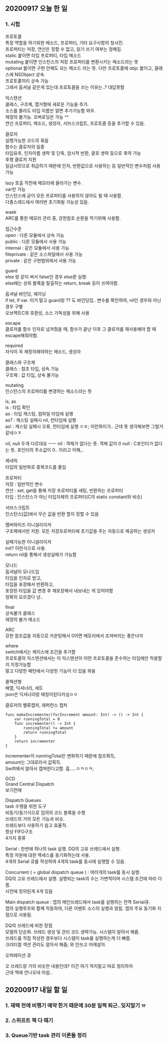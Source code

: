 ## 20200917 오늘 한 일
### 1. 시험
프로토콜  
특정 역할을 하기위한 메소드, 프로퍼티, 기타 요구사항의 청사진.  
프로퍼티는 저장, 연산은 정할 수 없고, 읽기 쓰기 여부는 정해짐.  
static 붙이면 타입 프로퍼티, 타입 메소드  
mutating 붙이면 인스턴스의 저장 프로퍼티를 변환시키는 메소드라는 뜻  
optional 붙이면 구현 안해도 되는 메소드 라는 뜻. 다만 프로토콜에 objc 붙이고, 클래스에 NSObject 상속.  
프로토콜끼리 상속 가능  
그래서 옵셔널 같은게 있는데 프로토콜을 쓰는 이유는..? 대답못함  

익스텐션  
클래스, 구조체, 열거형에 새로운 기능을 추가.  
소스를 몰라도 타입 이름만 알면 추가가능함 와우.  
재정의 불가능. 오버로딩은 가능 ^^  
연산 프로퍼티, 메소드, 생성자, 서브스크립트, 프로토콜 등을 추가할 수 있음.  

클로저  
실행가능한 코드의 묶음  
함수는 클로저의 일종  
타입유추, 인자이름 생략 및 단축, 암시적 반환, 괄호 생략 등으로 축약 가능  
후행 클로저 지원  
일급시민으로 취급하기 때문에 인자, 반환값으로 사용하는 등 일반적인 변수처럼 사용 가능  

lazy
호출 직전에 메모리에 올라가는 변수.  
var만 가능  
인스턴스에 굳이 모든 프로퍼티를 사용하지 않아도 될 때 사용함.  
다중스레드에서 여러번 초기화될 가능성 있음.  

waek  
ARC를 통한 메모리 관리 중, 강한참조 순환을 막기위해 사용함.  

접근수준  
open : 다른 모듈에서 상속 가능  
public : 다른 모듈에서 사용 가능  
internal : 같은 모듈에서 사용 가능  
fileprivate : 같은 소스파일에서 사용 가능  
private :  같은 구현범위에서 사용 가능  

guard  
else 랑 같이 써서 false인 경우 else문 실행.  
else에는 상위 블록을 탈출하는 return, break 등이 쓰여야함.  

옵셔널 바인딩, 체이닝  
if let, if var.  이거 말고 guard랑 ?? 도 바인딩임..
변수를 확인하여, nil인 경우와 아닌 경우 구별  
오브젝트C와 호환성, 소스 가독성을 위해 사용  

escape  
클로저를 함수 인자로 넘겨줬을 때, 함수가 끝난 이후 그 클로저를 재사용해야 할 때 escape해줘야함.  

required  
자식이 꼭 재정의해야하는 메소드, 생성자  

클래스와 구조체  
클래스 : 참조 타입, 상속 가능  
구조체 : 값 타입, 상속 불가능  

mutating  
인스턴스의 프로퍼티를 변경하는 메소드라는 뜻  

is, as  
is : 타입 확인  
as : 타입 캐스팅, 컴파일 타임에 실행  
as? : 캐스팅 실패시 nil, 런타임에 실행  
as! : 캐스팅 실패시 오류, 런타임에 실행 ㅇㅎ; 이런촤이가.. 근데 뜻 생각해보면 그럴거같네ㅇㅈ

nil, null
두개 다르데요 ㅡㅡ
nil : 객체가 없다는 뜻. 객체 값이 0
null : C포인터가 없다는 뜻. 포인터의 주소값이 0.. 이라고 이해,..

제네릭  
타입의 일반화로 중복코드를 줄임  

프로퍼티  
저장 : 일반적인 변수  
연산 : set, get을 통해 저장 프로퍼티를 세팅, 반환하는 프로퍼티  
타입 : 인스턴스가 아닌 타입자체의 프로퍼티(C의 static constant와 비슷)  

서브스크립트  
인스턴스[값]에서 무슨 값을 반환 할지 정할 수 있음  

멤버와이즈 이니셜라이저  
구조체에서만 지원. 모든 저장프로퍼티에 초기값을 주는 자동으로 제공하는 생성자  

실패가능한 이니셜라이저  
init? 이런식으로 사용.  
return nil을 통해서 생성실패가 가능함  

모나드  
옵셔널이 모나드임  
타입을 인자로 받고,  
타입을 포장해서 반환하고,  
포장된 타입을 값 변경 후 재포장해서 내보내는 게 있어야함  
정확히 모르겠다 냥..  

final  
상속불가 클래스  
재정의 불가 메소드  

ARC  
강한 참조값을 자동으로 카운팅해서 0이면 메모리에서 조져버리는 좋은녀석  

where  
switch에서는 케이스에 조건을 추가함  
프로토콜의 익스텐션에서는 이 익스텐션이 어떤 프로토콜을 준수하는 타입에만 적용할 지 지정가능함  
말고 다양한 패턴에서 다양한 기능이 더 있음 와웅  

콜렉션형  
배열, 딕셔너리, 세트  
json은 딕셔너리랑 매칭이된다카심ㅇㅇ  

클로저의 벨류캡처, 래퍼런스 캡처  
~~~
func makeIncrementer(forIncrement amount: Int) -> () -> Int {
    var runningTotal = 0
    func incrementer() -> Int {
        runningTotal += amount
        return runningTotal
    }
    return incrementer
}
~~~
incrementer이 runningTotal은 변화하기 때문에 참조획득,  
amount는 그대로라서 값획득.   
Swift에서 알아서 캡쳐한다고함.  흠.....ㅇㅋㅇㅋ;  

GCD   
Grand Central Dispatch  
보기전에   

Dispatch Queues  
task 수행을 위한 도구  
비동기/동기식으로 임의의 코드 블록을 수행  
쓰레드의 거의 모든 기능과 비슷.  
쓰레드보다 사용하기 쉽고 효율적.  
항상 FIFO구조  
4가지 종류  

Serial : 한번에 하나의 task 실행. DQ의 고유 쓰레드에서 실행.   
특정 자원에 대한 액세스를 동기화하는데 사용.  
4개의 Serial 큐를 작성하여 4개의 task를 동시에 실행할 수 있음.  

Concurrent ( = global dispatch queue ) : 여러개의 task를 동시 실행.  
DQ의 고유 쓰레드에서 실행. 실행되는 task의 수는 가변적이며 시스템 조건에 따라 다름.  
사전에 정의된게 4개 있음  

Main dispatch queue : 앱의 메인쓰레드에서 task를 실행하는 전역 Serial큐.  
앱의 실행루프와 함께 작동하여, 다른 이벤트 소스의 실행과 얽힘. 앱의 주요 동기화 지점으로 사용됨.  

DQ의 쓰레드에 비한 장점  
모델의 단순화. 쓰레드 생성 및 관리 코드 생략가능. 시스템이 알아서 해쥼.  
쓰레드를 직접 작성한 경우보다 시스템이 task를 실행하는게 더 빠름.  
크리티컬 섹션 관리도 알아서 해줌; 와 안쓰고 어캐살아.  

오퍼레이션 큐  

오 쓰레드랑 거의 비슷한 내용인데? 이건 여기 적지말고 따로 정리하쟈  
근데 책에 안나오네 아쉽..  


## 20200917 내일 할 일
### 1. 재택 전에 비행기 예약 한거 때문에 30분 일찍 퇴근..잊지말기 ㅠ
### 2. 스위프트 책 다 때기
### 3. Queue기반 task 관리 이론들 정리
